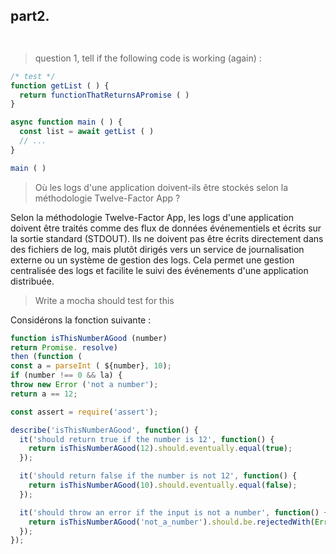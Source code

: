 ## part2.
```sh



```

> question 1, tell if the following code is working (again) : 

```js
/* test */
function getList ( ) {
  return functionThatReturnsAPromise ( )
}

async function main ( ) {
  const list = await getList ( )
  // ...
}

main ( )


```


> Où les logs d'une application doivent-ils être stockés selon la méthodologie Twelve-Factor App ?

Selon la méthodologie Twelve-Factor App, les logs d'une application doivent être traités comme des flux de données événementiels et écrits sur la sortie standard (STDOUT). Ils ne doivent pas être écrits directement dans des fichiers de log, mais plutôt dirigés vers un service de journalisation externe ou un système de gestion des logs. Cela permet une gestion centralisée des logs et facilite le suivi des événements d'une application distribuée.



> Write a mocha should test for this 

Considérons la fonction suivante :


```js
function isThisNumberAGood (number)
return Promise. resolve)
then (function (
const a = parseInt ( ${number}, 10);
if (number !== 0 && la) {
throw new Error ('not a number');
return a == 12;
```

```js
const assert = require('assert');

describe('isThisNumberAGood', function() {
  it('should return true if the number is 12', function() {
    return isThisNumberAGood(12).should.eventually.equal(true);
  });

  it('should return false if the number is not 12', function() {
    return isThisNumberAGood(10).should.eventually.equal(false);
  });

  it('should throw an error if the input is not a number', function() {
    return isThisNumberAGood('not_a_number').should.be.rejectedWith(Error, 'not a number');
  });
});


```


